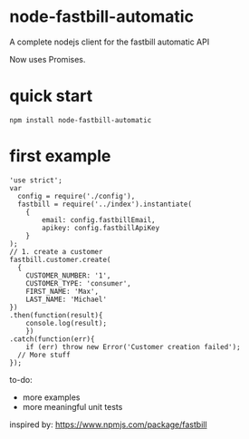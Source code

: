 # node-fastbill-automatic
A complete nodejs client for the fastbill automatic API

Now uses Promises.


# quick start

    npm install node-fastbill-automatic

# first example

    'use strict';
    var
      config = require('./config'),
      fastbill = require('../index').instantiate(
        {
            email: config.fastbillEmail,
            apikey: config.fastbillApiKey
        }
    );
    // 1. create a customer
    fastbill.customer.create(
      {
        CUSTOMER_NUMBER: '1',
        CUSTOMER_TYPE: 'consumer',
        FIRST_NAME: 'Max',
        LAST_NAME: 'Michael'
    })
    .then(function(result){
        console.log(result);
        })
    .catch(function(err){
        if (err) throw new Error('Customer creation failed');
      // More stuff
    });
    


to-do:
- more examples
- more meaningful unit tests


inspired by:
https://www.npmjs.com/package/fastbill
